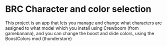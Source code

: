 # BRC Character and color selection
 This project is an app that lets you manage and change what characters are assigned to what model which you install using Crewboom (from gamebanana), and you can change the boost and slide colors, using the BoostColors mod (thunderstore)
